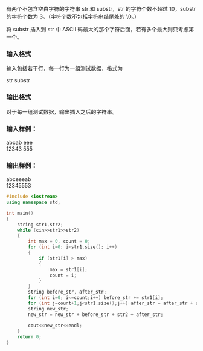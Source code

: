 有两个不包含空白字符的字符串 str 和 substr，str 的字符个数不超过 10，substr 的字符个数为 3。（字符个数不包括字符串结尾处的 \0。）

将 substr 插入到 str 中 ASCII 码最大的那个字符后面，若有多个最大则只考虑第一个。

### 输入格式
输入包括若干行，每一行为一组测试数据，格式为

str substr

### 输出格式
对于每一组测试数据，输出插入之后的字符串。

### 输入样例：
abcab eee  
12343 555  
### 输出样例：
abceeeab  
12345553  

```c++
#include <iostream>
using namespace std;

int main()
{
    string str1,str2;
    while (cin>>str1>>str2)
    {
        int max = 0, count = 0;
        for (int i=0; i<str1.size(); i++)
        {
            if (str1[i] > max)
            {
                max = str1[i];
                count = i;
            }    
        }
        string before_str, after_str;
        for (int i=0; i<=count;i++) before_str += str1[i];
        for (int j=count+1;j<str1.size();j++) after_str = after_str + str1[j];
        string new_str;
        new_str = new_str + before_str + str2 + after_str;
    
        cout<<new_str<<endl;
    }
    return 0;
}
```
